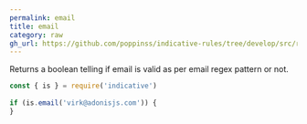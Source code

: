 ```yaml
---
permalink: email
title: email
category: raw
gh_url: https://github.com/poppinss/indicative-rules/tree/develop/src/raw/email.ts
---
```


Returns a boolean telling if email is valid as per email regex pattern
or not.
 
```js
const { is } = require('indicative')
 
if (is.email('virk@adonisjs.com')) {
}
```